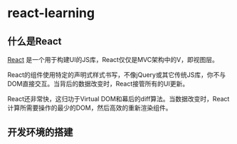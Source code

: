 # react-learning

## 什么是React
[React](http://https://github.com/facebook/react) 是一个用于构建UI的JS库，React仅仅是MVC架构中的V，即视图层。

React的组件使用特定的声明式样式书写，不像jQuery或其它传统JS库，你不与DOM直接交互。当背后的数据改变时，React接管所有的UI更新。

React还非常快，这归功于Virtual DOM和幕后的diff算法。当数据改变时，React计算所需要操作的最少的DOM，然后高效的重新渲染组件。

## 开发环境的搭建